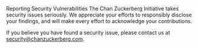 Reporting Security Vulnerabilities The Chan Zuckerberg Initiative takes security issues seriously. We appreciate your efforts to responsibly disclose your findings, and will make every effort to acknowledge your contributions.

If you believe you have found a security issue, please contact us at security@chanzuckerberg.com.
